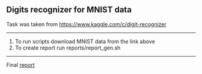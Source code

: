 ## Digits recognizer for MNIST data

Task was taken from
https://www.kaggle.com/c/digit-recognizer

____________________________________________

1. To run scripts download MNIST data from the link above
2. To create report run reports/report_gen.sh

____________________________________________

Final [report](reports/report.md)
